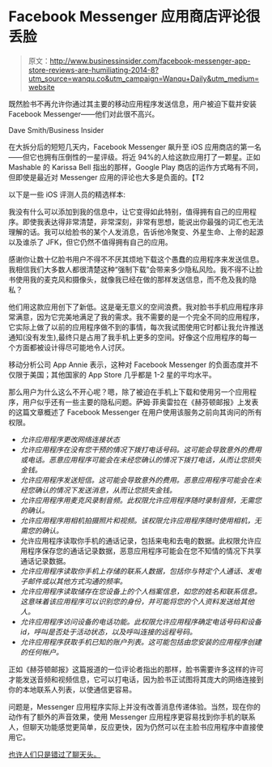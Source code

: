 # Facebook Messenger 应用商店评论很丢脸

> 原文：<http://www.businessinsider.com/facebook-messenger-app-store-reviews-are-humiliating-2014-8?utm_source=wanqu.co&utm_campaign=Wanqu+Daily&utm_medium=website>

既然脸书不再允许你通过其主要的移动应用程序发送信息，用户被迫下载并安装 Facebook Messenger——他们对此很不高兴。

Dave Smith/Business Insider

在大拆分后的短短几天内，Facebook Messenger 飙升至 iOS 应用商店的第一名——但它也拥有压倒性的一星评级。将近 94%的人给这款应用打了一颗星。正如 Mashable 的 Karissa Bell 指出的那样，Google Play 商店的运作方式略有不同，但即使是最近对 Messenger 应用的评论也大多是负面的。【T2

以下是一些 iOS 评测人员的精选样本:

我没有什么可以添加到我的信息中，让它变得如此特别，值得拥有自己的应用程序。即使我表达得非常清楚，非常深刻，非常有思想，能说出你最强的词汇也无法理解的话。我可以给脸书的某个人发消息，告诉他冷聚变、外星生命、上帝的起源以及谁杀了 JFK，但它仍然不值得拥有自己的应用。

感谢你让数十亿脸书用户不得不不厌其烦地下载这个愚蠢的应用程序来发送信息。我相信我们大多数人都很清楚这种“强制下载”会带来多少隐私风险。我不得不让脸书使用我的麦克风和摄像头，就像我已经在做的那样发送信息，而不危及我的隐私？

他们用这款应用创下了新低。这是毫无意义的空间浪费。我对脸书手机应用程序非常满意，因为它完美地满足了我的需求。我不需要的是一个完全不同的应用程序，它实际上做了以前的应用程序做不到的事情，每次我试图使用它时都让我允许推送通知(没有发生),最终只是占用了我手机上更多的空间。好像这个应用程序的每一个方面都被设计得尽可能地令人讨厌。

移动分析公司 App Annie 表示，这种对 Facebook Messenger 的负面态度并不仅限于美国；其他国家的 App Store 几乎都是 1-2 星的平均水平。

那么用户为什么这么不开心呢？嗯，除了被迫在手机上下载和使用另一个应用程序，用户似乎还有一些主要的隐私问题。萨姆·菲奥雷拉在《赫芬顿邮报》上发表的这篇文章概述了 Facebook Messenger 在用户使用该服务之前向其询问的所有权限。

*   *允许应用程序更改网络连接状态*
*   *允许应用程序在没有您干预的情况下拨打电话号码。这可能会导致意外的费用或电话。恶意应用程序可能会在未经您确认的情况下拨打电话，从而让您损失金钱。*
*   *允许应用程序发送短信。这可能会导致意外的费用。恶意应用程序可能会在未经您确认的情况下发送消息，从而让您损失金钱。*
*   *允许应用程序用麦克风录制音频。此权限允许应用程序随时录制音频，无需您的确认。*
*   *允许应用程序用相机拍摄照片和视频。该权限允许应用程序随时使用相机，无需您的确认。*
*   允许应用程序读取你手机的通话记录，包括来电和去电的数据。此权限允许应用程序保存您的通话记录数据，恶意应用程序可能会在您不知情的情况下共享通话记录数据。
*   *允许应用程序读取你手机上存储的联系人数据，包括你与特定个人通话、发电子邮件或以其他方式沟通的频率。*
*   *允许应用程序读取储存在您设备上的个人档案信息，如您的姓名和联系信息。这意味着该应用程序可以识别您的身份，并可能将您的个人资料发送给其他人。*
*   *允许应用程序访问设备的电话功能。此权限允许应用程序确定电话号码和设备 id，呼叫是否处于活动状态，以及呼叫连接的远程号码。*
*   *允许应用程序获取手机已知的账户列表。这可能包括由您安装的应用程序创建的任何帐户。*

正如《赫芬顿邮报》这篇报道的一位评论者指出的那样，脸书需要许多这样的许可才能发送音频和视频信息，它可以打电话，因为脸书正试图将其庞大的网络连接到你的本地联系人列表，以使通信更容易。

问题是，Messenger 应用程序实际上并没有改善消息传递体验。当然，现在你的动作有了额外的声音效果，使用 Messenger 应用程序更容易找到你手机的联系人，但聊天功能感觉更简单，反应更快，因为仍然可以在主脸书应用程序中直接使用它。

[也许人们只是错过了聊天头。](https://www.businessinsider.com/facebook-chat-head-iphone-ipad-2013-4)